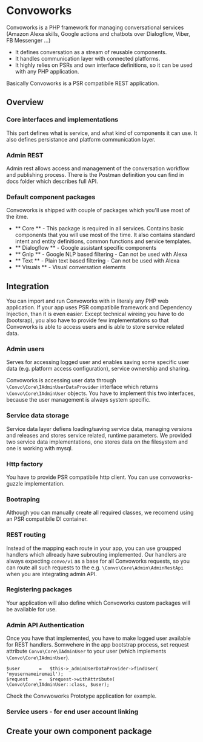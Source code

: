 # Convoworks

Convoworks is a PHP framework for managing conversational services (Amazon Alexa skills, Google actions and chatbots over Dialogflow, Viber, FB Messenger ...)

* It defines conversation as a stream of reusable components.
* It handles communication layer with connected platforms.
* It highly relies on PSRs and own interface definitions, so it can be used with any PHP application.

Basically Convoworks is a PSR compatibile REST application.

## Overview


### Core interfaces and implementations

This part defines what is service, and what kind of components it can use. It also defines persistance and platform communication layer.


### Admin REST

Admin rest allows access and management of the conversation workflow and publishing process.
There is the Postman definition you can find in docs folder which describes full API.


### Default component packages

Convoworks is shipped with couple of packages which you'll use most of the itme.

* ** Core ** - This package is required in all services. Contains basic components that you will use most of the time. It also contains standard intent and entity definitions, common functions and service templates.
* ** Dialogflow ** - Google assistant specific components
* ** Gnlp ** - Google NLP based filtering - Can not be used with Alexa
* ** Text ** - Plain text based filtering - Can not be used with Alexa
* ** Visuals ** - Visual conversation elements



## Integration

You can import and run Convoworks with in literaly any PHP web application. If your app uses PSR compatibile framework and Dependency Injection, than it is even easier.
Except technical wireing you have to do (bootsrap), you also have to provide few implementations so that Convoworks is able to access users and is able to store service related data.

### Admin users

Serves for accessing logged user and enables saving some specific user data (e.g. platform access configuration), service ownership and sharing.

Convoworks is accessing user data through `\Convo\Core\IAdminUserDataProvider` interface which returns `\Convo\Core\IAdminUser` objects. You have to implement this two interfaces, because the user management is always system specific.


### Service data storage

Service data layer defiens loading/saving service data, managing versions and releases and stores service related, runtime parameters.
We provided two service data implementations, one stores data on the filesystem and one is working with mysql.

### Http factory

You have to provide PSR compatibile http client.
You can use convoworks-guzzle implementation.


### Bootraping 

Although you can manually create all required classes, we recomend using an PSR compatibile DI container.


### REST routing

Instead of the mapping each route in your app, you can use groupped handlers which allready have subrouting implemented.
Our handlers are always expecting `convo/v1` as a base for all Convoworks requests, so you can route all such requests to the e.g. `\Convo\Core\Admin\AdminRestApi` when you are integrating admin API.

### Registering packages

Your application will also define which Convoworks custom packages will be available for use.


### Admin API Authentication

Once you have that implemented, you have to make logged user available for REST handlers. Somwehere in the app bootstrap process, set request attribute `Convo\Core\IAdminUser` to your user (which implements `\Convo\Core\IAdminUser`).

```
$user       =   $this->_adminUserDataProvider->findUser( 'myusernameiremail');
$request    =   $request->withAttribute( \Convo\Core\IAdminUser::class, $user);
```
Check the Convwoworks Prototype application for example.


### Service users - for end user account linking


## Create your own component package


